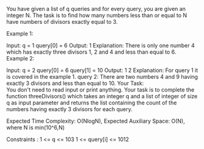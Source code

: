 You have given a list of q queries and for every query, you are given an integer N.  The task is to find how many numbers less than or equal to N have numbers of divisors exactly equal to 3.

Example 1:

Input:
q = 1
query[0] = 6
Output:
1
Explanation:
There is only one number 4 which has
exactly three divisors 1, 2 and 4 and
less than equal to 6.
Example 2:

Input:
q = 2
query[0] = 6
query[1] = 10
Output:
1
2
Explanation:
For query 1 it is covered in the
example 1.
query 2: There are two numbers 4 and 9
having exactly 3 divisors and less than
equal to 10.
Your Task:  
You don't need to read input or print anything. Your task is to complete the function threeDivisors() which takes an integer q and a list of integer of size q as input parameter and returns the list containing the count of the numbers having exactly 3 divisors for each query.

Expected Time Complexity: O(NlogN), 
Expected Auxiliary Space: O(N), where N is min(10^6,N)

Constraints :
1 <= q <= 103
1 <= query[i] <= 1012
